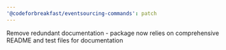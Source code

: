```yaml
---
'@codeforbreakfast/eventsourcing-commands': patch
---
```


Remove redundant documentation - package now relies on comprehensive README and test files for documentation
